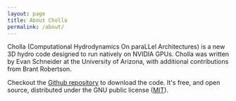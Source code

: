 ```yaml
---
layout: page
title: About Cholla 
permalink: /about/
---
```


Cholla (Computational Hydrodynamics On paraLLel Architectures) is a new 3D hydro code designed to run natively on NVIDIA GPUs. Cholla was written by Evan Schneider at the University of Arizona, with additional contributions from Brant Robertson.

Checkout the [Github repository](https://github.com/evaneschneider/cholla) to download the code.
It's free, and open source, distributed under the GNU public license
([MIT](http://opensource.org/licenses/MIT)).

